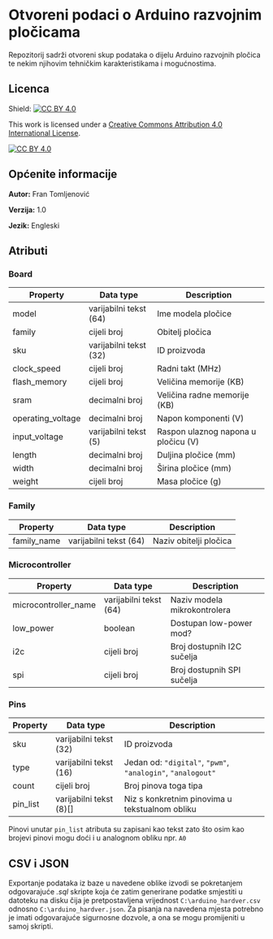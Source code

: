 # Otvoreni podaci o Arduino razvojnim pločicama

Repozitorij sadrži otvoreni skup podataka o dijelu Arduino razvojnih pločica te nekim njihovim tehničkim karakteristikama i mogućnostima.

## Licenca
Shield: [![CC BY 4.0][cc-by-shield]][cc-by]

This work is licensed under a
[Creative Commons Attribution 4.0 International License][cc-by].

[![CC BY 4.0][cc-by-image]][cc-by]

[cc-by]: http://creativecommons.org/licenses/by/4.0/
[cc-by-image]: https://i.creativecommons.org/l/by/4.0/88x31.png
[cc-by-shield]: https://img.shields.io/badge/License-CC%20BY%204.0-lightgrey.svg

[comment]: # (https://github.com/santisoler/cc-licenses#cc-attribution-40-international)

## Općenite informacije

**Autor:** Fran Tomljenović

**Verzija:** 1.0

**Jezik:** Engleski

## Atributi

### Board
| Property | Data type | Description |
|----------|-----------|-------------|
| model | varijabilni tekst (64) | Ime modela pločice |
| family | cijeli broj | Obitelj pločica |
| sku | varijabilni tekst (32) | ID proizvoda |
| clock_speed | cijeli broj | Radni takt (MHz) |
| flash_memory | cijeli broj | Veličina memorije (KB) |
| sram | decimalni broj | Veličina radne memorije (KB) |
| operating_voltage | decimalni broj | Napon komponenti (V) |
| input_voltage | varijabilni tekst (5) | Raspon ulaznog napona u pločicu (V) |
| length | decimalni broj | Duljina pločice (mm) |
| width | decimalni broj | Širina pločice (mm) |
| weight | cijeli broj | Masa pločice (g) |

### Family
| Property | Data type | Description |
|----------|-----------|-------------|
| family_name | varijabilni tekst (64) | Naziv obitelji pločica |

### Microcontroller
| Property | Data type | Description |
|----------|-----------|-------------|
| microcontroller_name | varijabilni tekst (64) | Naziv modela mikrokontrolera |
| low_power | boolean | Dostupan low-power mod? |
| i2c | cijeli broj | Broj dostupnih I2C sučelja |
| spi | cijeli broj | Broj dostupnih SPI sučelja |

### Pins
| Property | Data type | Description |
|----------|-----------|-------------|
| sku | varijabilni tekst (32) | ID proizvoda |
| type | varijabilni tekst (16) | Jedan od: <code>"digital"</code>, <code>"pwm"</code>, <code>"analogin"</code>, <code>"analogout"</code> |
| count | cijeli broj | Broj pinova toga tipa |
| pin_list | varijabilni tekst (8)[] | Niz s konkretnim pinovima u tekstualnom obliku |

Pinovi unutar <code>pin_list</code> atributa su zapisani kao tekst zato što osim kao brojevi pinovi mogu doći i u analognom obliku npr. <code>A0</code>

## CSV i JSON

Exportanje podataka iz baze u navedene oblike izvodi se pokretanjem odgovarajuće *.sql* skripte koja će zatim generirane podatke smjestiti u datoteku na disku čija je pretpostavljena vrijednost `C:\arduino_hardver.csv` odnosno `C:\arduino_hardver.json`. Za pisanja na navedena mjesta potrebno je imati odgovarajuće sigurnosne dozvole, a ona se mogu promijeniti u samoj skripti.

[comment]: # (Alternativno može se pozvati direktno alat *psql* s odgovarajućim parametrima za spajanje i autentikaciju )
